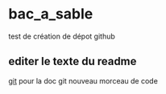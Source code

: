 # bac_a_sable
test de création de dépot github
## editer le texte du readme
[git](https://git-scm.com/) pour la doc git
nouveau morceau de code